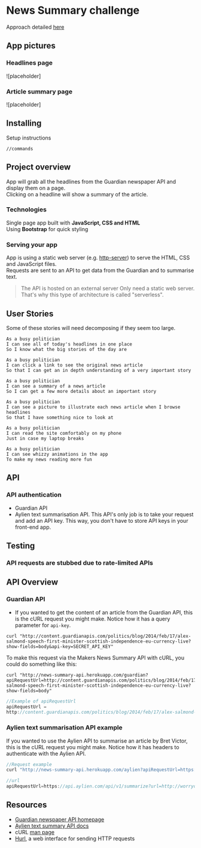 # News Summary challenge

Approach detailed [here](https://github.com/micosmin/news-summary-challenge/blob/master/APPROACH.md)

## App pictures

### Headlines page

![placeholder]

### Article summary page

![placeholder]

## Installing

Setup instructions

```
//commands
```

## Project overview

App will grab all the headlines from the Guardian newspaper API and display them on a page.  
Clicking on a headline will show a summary of the article.

### Technologies

Single page app built with **JavaScript, CSS and HTML**  
Using **Bootstrap** for quick styling

### Serving your app

App is using a static web server (e.g. [http-server](https://www.npmjs.com/package/http-server)) to serve the HTML, CSS and JavaScript files.  
Requests are sent to an API to get data from the Guardian and to summarise text.

> The API is hosted on an external server
> Only need a static web server. That's why this type of architecture is called "serverless".

## User Stories

Some of these stories will need decomposing if they seem too large.

```
As a busy politician
I can see all of today's headlines in one place
So I know what the big stories of the day are
```

```
As a busy politician
I can click a link to see the original news article
So that I can get an in depth understanding of a very important story
```

```
As a busy politician
I can see a summary of a news article
So I can get a few more details about an important story
```

```
As a busy politician
I can see a picture to illustrate each news article when I browse headlines
So that I have something nice to look at
```

```
As a busy politician
I can read the site comfortably on my phone
Just in case my laptop breaks
```

```
As a busy politician
I can see whizzy animations in the app
To make my news reading more fun
```

## API

### API authentication

- Guardian API
- Aylien text summarisation API. This API's only job is to take your request and add an API key. This way, you don't have to store API keys in your front-end app.

## Testing

### API requests are stubbed due to rate-limited APIs

## API Overview

### Guardian API

- If you wanted to get the content of an article from the Guardian API, this is the cURL request you might make. Notice how it has a query parameter for `api-key`.

```
curl "http://content.guardianapis.com/politics/blog/2014/feb/17/alex-salmond-speech-first-minister-scottish-independence-eu-currency-live?show-fields=body&api-key=SECRET_API_KEY"
```

To make this request via the Makers News Summary API with cURL, you could do something like this:

```
curl "http://news-summary-api.herokuapp.com/guardian?apiRequestUrl=http://content.guardianapis.com/politics/blog/2014/feb/17/alex-salmond-speech-first-minister-scottish-independence-eu-currency-live?show-fields=body"
```

```javascript
//Example of apiRequestUrl
apiRequestUrl =
http://content.guardianapis.com/politics/blog/2014/feb/17/alex-salmond-speech-first-minister-scottish-independence-eu-currency-live?show-fields=body
```

### Aylien text summarisation API example

If you wanted to use the Aylien API to summarise an article by Bret Victor, this is the cURL request you might make. Notice how it has headers to authenticate with the Aylien API.

```js
//Request example
curl "http://news-summary-api.herokuapp.com/aylien?apiRequestUrl=https://api.aylien.com/api/v1/summarize?url=http://worrydream.com/MediaForThinkingTheUnthinkable/note.html"

//url
apiRequestUrl=https://api.aylien.com/api/v1/summarize?url=http://worrydream.com/MediaForThinkingTheUnthinkable/note.html"
```

## Resources

- [Guardian newspaper API homepage](http://open-platform.theguardian.com/documentation/)
- [Aylien text summary API docs](http://docs.aylien.com/docs/summarize)
- cURL [man page](https://curl.haxx.se/docs/manpage.html)
- [Hurl](https://www.hurl.it/), a web interface for sending HTTP requests
